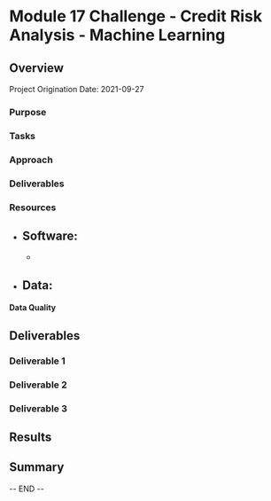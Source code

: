 # Module 17 Challenge - Credit Risk Analysis - Machine Learning

## Overview

Project Origination Date: 2021-09-27

### Purpose



### Tasks



### Approach



### Deliverables



### Resources

- Software:
	- 
	- 
- Data:
	- 
	  

                                            
#### Data Quality                           



## Deliverables

### Deliverable 1



### Deliverable 2



### Deliverable 3




## Results



## Summary



-- END --
